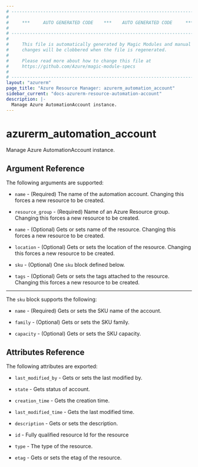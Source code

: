 ```yaml
---
# ----------------------------------------------------------------------------
#
#     ***     AUTO GENERATED CODE    ***    AUTO GENERATED CODE     ***
#
# ----------------------------------------------------------------------------
#
#     This file is automatically generated by Magic Modules and manual
#     changes will be clobbered when the file is regenerated.
#
#     Please read more about how to change this file at
#     https://github.com/Azure/magic-module-specs
#
# ----------------------------------------------------------------------------
layout: "azurerm"
page_title: "Azure Resource Manager: azurerm_automation_account"
sidebar_current: "docs-azurerm-resource-automation-account"
description: |-
  Manage Azure AutomationAccount instance.
---
```


# azurerm_automation_account

Manage Azure AutomationAccount instance.


## Argument Reference

The following arguments are supported:

* `name` - (Required) The name of the automation account. Changing this forces a new resource to be created.

* `resource_group` - (Required) Name of an Azure Resource group. Changing this forces a new resource to be created.

* `name` - (Optional) Gets or sets name of the resource. Changing this forces a new resource to be created.

* `location` - (Optional) Gets or sets the location of the resource. Changing this forces a new resource to be created.

* `sku` - (Optional) One `sku` block defined below.

* `tags` - (Optional) Gets or sets the tags attached to the resource. Changing this forces a new resource to be created.

---

The `sku` block supports the following:

* `name` - (Required) Gets or sets the SKU name of the account.

* `family` - (Optional) Gets or sets the SKU family.

* `capacity` - (Optional) Gets or sets the SKU capacity.

## Attributes Reference

The following attributes are exported:

* `last_modified_by` - Gets or sets the last modified by.

* `state` - Gets status of account.

* `creation_time` - Gets the creation time.

* `last_modified_time` - Gets the last modified time.

* `description` - Gets or sets the description.

* `id` - Fully qualified resource Id for the resource

* `type` - The type of the resource.

* `etag` - Gets or sets the etag of the resource.

